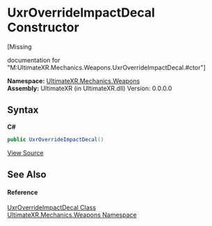 # UxrOverrideImpactDecal Constructor 
 

\[Missing <summary> documentation for "M:UltimateXR.Mechanics.Weapons.UxrOverrideImpactDecal.#ctor"\]

**Namespace:**&nbsp;<a href="N_UltimateXR_Mechanics_Weapons">UltimateXR.Mechanics.Weapons</a><br />**Assembly:**&nbsp;UltimateXR (in UltimateXR.dll) Version: 0.0.0.0

## Syntax

**C#**<br />
``` C#
public UxrOverrideImpactDecal()
```

<a href="UltimateXR/Scripts/Mechanics/Weapons/UxrOverrideImpactDecal.cs" rel="noopener noreferrer" title="View the source code">View Source</a><br />

## See Also


#### Reference
<a href="T_UltimateXR_Mechanics_Weapons_UxrOverrideImpactDecal">UxrOverrideImpactDecal Class</a><br /><a href="N_UltimateXR_Mechanics_Weapons">UltimateXR.Mechanics.Weapons Namespace</a><br />